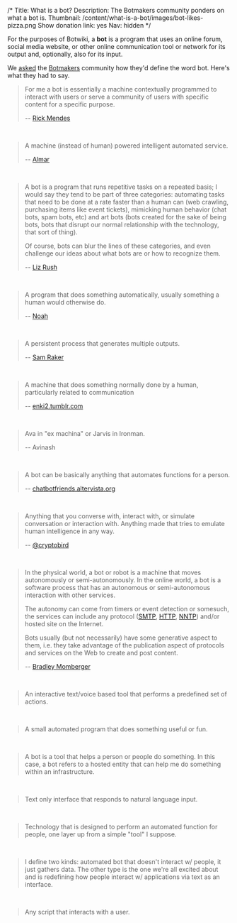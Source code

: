 /*
Title: What is a bot?
Description: The Botmakers community ponders on what a bot is. 
Thumbnail: /content/what-is-a-bot/images/bot-likes-pizza.png
Show donation link: yes
Nav: hidden
*/


For the purposes of Botwiki, a **bot** is a program that uses an online forum, social media website, or other online communication tool or network for its output and, optionally, also for its input.

We [asked](https://botwiki.org/survey/quick-bot-survey) the [Botmakers](https://botmakers.org/) community how they'd define the word bot. Here's what they had to say.

> For me a bot is essentially a machine contextually programmed to interact with users or serve a community of users with specific content for a specific purpose.
>
> -- [Rick Mendes](https://rmendes.net)

<br/>

> A machine (instead of human) powered intelligent automated service.
>
> -- [Almar](https://twitter.com/Almar)

<br/>

> A bot is a program that runs repetitive tasks on a repeated basis; I would say they tend to be part of three categories: automating tasks that need to be done at a rate faster than a human can  (web crawling, purchasing items like event tickets),  mimicking human behavior (chat bots, spam bots, etc) and art bots (bots created for the sake of being bots, bots that disrupt our normal relationship with the technology, that sort of thing).
>
> Of course, bots can blur the lines of these categories, and even challenge our ideas about what bots are or how to recognize them.
>
> -- [Liz Rush](https://twitter.com/lizmrush)

<br/>

> A program that does something automatically, usually something a human would otherwise do.
>
> -- [Noah](https://www.kirsle.net)

<br/>

> A persistent process that generates multiple outputs.
>
> -- [Sam Raker](https://github.com/swizzard)

<br/>

> A machine that does something normally done by a human, particularly related to communication
>
> -- [enki2.tumblr.com](http://enki2.tumblr.com)

<br/>

> Ava in "ex machina" or Jarvis in Ironman.
>
> -- Avinash

<br/>


> A bot can be basically anything that automates functions for a person.
>
> -- [chatbotfriends.altervista.org](http://chatbotfriends.altervista.org/)

<br/>


> Anything that you converse with, interact with, or simulate conversation or interaction with. Anything made that tries to emulate human intelligence in any way.
>
> -- [@cryptobird](https://github.com/cryptobird)

<br/>

> In the physical world, a bot or robot is a machine that moves autonomously or semi-autonomously.  In the online world, a bot is a software process that has an autonomous or semi-autonomous interaction with other services.
>
> The autonomy can come from timers or event detection or somesuch, the services can include any protocol ([SMTP](https://en.wikipedia.org/wiki/Simple_Mail_Transfer_Protocol), [HTTP](https://en.wikipedia.org/wiki/Hypertext_Transfer_Protocol), [NNTP](https://en.wikipedia.org/wiki/Network_News_Transfer_Protocol)) and/or hosted site on the Internet.
>
> Bots usually (but not necessarily) have some generative aspect to them, i.e. they take advantage of the publication aspect of protocols and services on the Web to create and post content.
>
> -- [Bradley Momberger](https://twitter.com/air_hadoken)

<br/>

> An interactive text/voice based tool that performs a predefined set of actions.

<br/>

> A small automated program that does something useful or fun.

<br/>

>A bot is a tool that helps a person or people do something. In this case, a bot refers to a hosted entity that can help me do something within an infrastructure.

<br/>

> Text only interface that responds to natural language input.

<br/>

> Technology that is designed to perform an automated function for people, one layer up from a simple "tool" I suppose.

<br/>

> I define two kinds: automated bot that doesn't interact w/ people, it just gathers data. The other type is the one we're all excited about and is redefining how people interact w/ applications via text as an interface.

<br/>

> Any script that interacts with a user.
